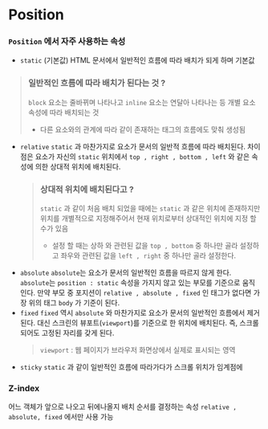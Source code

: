 # Position

### `Position` 에서 자주 사용하는 속성

- `static` (기본값)
  HTML 문서에서 일반적인 흐름에 따라 배치가 되게 하며 기본값

> ### 일반적인 흐름에 따라 배치가 된다는 것 ?
> `block` 요소는 줄바뀌며 나타나고 `inline` 요소는 연달아 나타나는 등 개별 요소 속성에 따라 배치되는 것
>
> - 다른 요소와의 관계에 따라 같이 존재하는 태그의 흐름에도 맞춰 생성됨

- `relative`
  `static` 과 마찬가지로 요소가 문서의 일반적 흐름에 따라 배치된다. 차이점은 요소가 자신의 `static` 위치에서 `top , right , bottom , left` 와 같은 속성에 의한 상대적 위치에 배치된다.
  > ### 상대적 위치에 배치된다고 ?
  > `static` 과 같이 처음 배치 되었을 때에는 `static` 과 같은 위치에 존재하지만 위치를 개별적으로 지정해주어서 현재 위치로부터 상대적인 위치에 지정 할 수가 있음
  > + 설정 할 때는 상하 와 관련된 값을 `top , bottom` 중 하나만 골라 설정하고 
  > 좌우와 관련된 값을 `left , right` 중 하나만 골라 설정한다.
- `absolute`
  `absolute`는 요소가 문서의 일반적인 흐름을 따르지 않게 한다.
  `absolute`는 `position : static` 속성을 가지지 않고 있는 부모를 기준으로 움직인다. 만약 부모 중 포지션이 `relative , absolute , fixed` 인 태그가 없다면 가장 위의 태그 `body` 가 기준이 된다.
- `fixed`
  `fixed` 역시 `absolute` 와 마찬가지로 요소가 문서의 일반적인 흐름에서 제거된다. 대신 스크린의 뷰포트(`viewport`)를 기준으로 한 위치에 배치된다. 즉, 스크롤 되어도 고정된 자리를 갖게 된다.
  > `viewport` : 웹 페이지가 브라우저 화면상에서 실제로 표시되는 영역
- `sticky`
  `static` 과 같이 일반적인 흐름에 따라가다가 스크롤 위치가 임계점에

### Z-index

어느 객체가 앞으로 나오고 뒤에나올지 배치 순서를 결정하는 속성
`relative , absolute, fixed` 에서만 사용 가능 